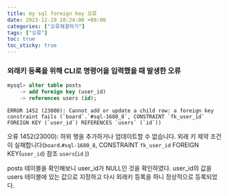 ```yaml
---
title: my sql foreign key 오류
date: 2023-12-19 18:24:00 +09:00
categories: ["오류해결하기"]
tags: ["오류"]
toc: true
toc_sticky: true
---
```


### 외래키 등록을 위해 CLI로 명령어을 입력했을 때 발생한 오류

```sql
mysql> alter table posts
    -> add foreign key (user_id)
    -> references users (id);
```

```
ERROR 1452 (23000): Cannot add or update a child row: a foreign key constraint fails (`board`.`#sql-1680_8`, CONSTRAINT `fk_user_id` FOREIGN KEY (`user_id`) REFERENCES `users` (`id`))
```

오류 1452(23000): 하위 행을 추가하거나 업데이트할 수 없습니다. 외래 키 제약 조건이 실패합니다(`board`.`#sql-1680_8`, CONSTRAINT `fk_user_id` FOREIGN KEY(`user_id`) 참조 `users`(`id` ))

posts 테이블을 확인해보니 user_id가 NULL인 것을 확인하였다. user_id의 값을 users 테이블에 있는 값으로 지정하고 다시 외래키 등록을 하니
정상적으로 등록되었다.
